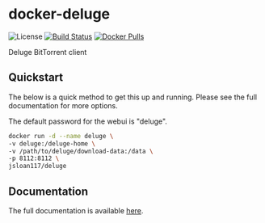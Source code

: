# docker-deluge

![License](https://img.shields.io/badge/License-GPLv3-blue.svg)
[![Build Status](https://travis-ci.com/jsloan117/docker-deluge.svg?branch=master)](https://travis-ci.com/jsloan117/docker-deluge)
[![Docker Pulls](https://img.shields.io/docker/pulls/jsloan117/deluge.svg)](https://img.shields.io/docker/pulls/jsloan117/deluge.svg)

Deluge BitTorrent client

## Quickstart

The below is a quick method to get this up and running. Please see the full documentation for more options.

The default password for the webui is "deluge".

```bash
docker run -d --name deluge \
-v deluge:/deluge-home \
-v /path/to/deluge/download-data:/data \
-p 8112:8112 \
jsloan117/deluge
```

## Documentation

The full documentation is available [here](http://jsloan117.github.io/docker-deluge).
